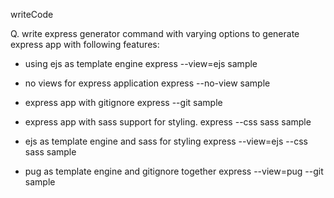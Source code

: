 writeCode

Q. write express generator command with varying options to generate express app with following features:

- using ejs as template engine
  express --view=ejs sample

- no views for express application
  express --no-view sample

- express app with gitignore
  express --git sample

- express app with sass support for styling.
  express --css sass sample

- ejs as template engine and sass for styling
  express --view=ejs --css sass sample

- pug as template engine and gitignore together
  express --view=pug --git sample
